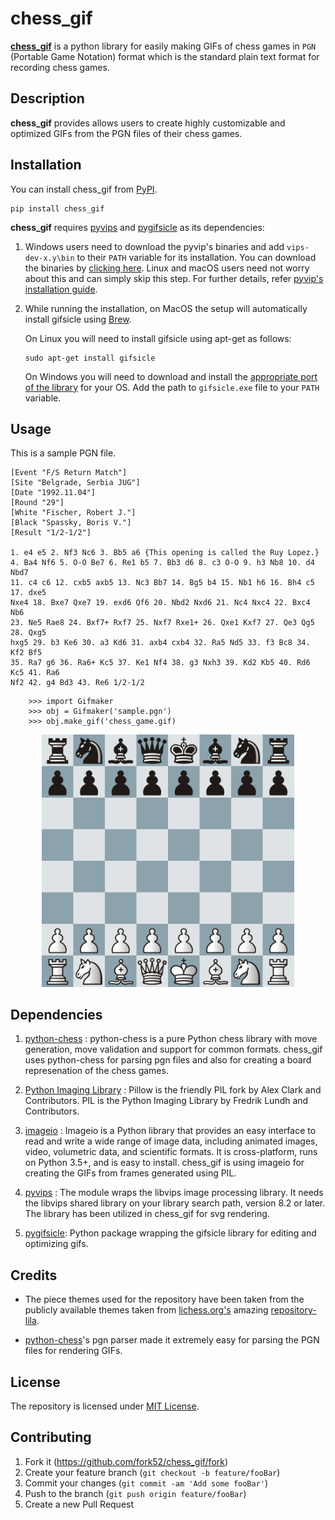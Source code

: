 # chess_gif

**[chess_gif](repo-url)** is a python library for easily making GIFs of chess games in `PGN` (Portable Game Notation) format which is the standard plain text format for recording chess games.

## Description
**chess_gif** provides allows users to create highly customizable and optimized GIFs from the PGN files of their chess games. 

## Installation

You can install chess_gif from [PyPI](pypi-link).

```
pip install chess_gif
```

**chess_gif** requires [pyvips](pyvips) and [pygifsicle](pygifsicle) as its dependencies:

1. Windows users need to download the pyvip's binaries and add `vips-dev-x.y\bin` to their `PATH` variable for its installation. You can download the binaries by [clicking here](pyvips-bin]). Linux and macOS users need not worry about this and can simply skip this step. For further details, refer [pyvip's installation guide](pyvips-install).

2. While running the installation, on MacOS the setup will automatically install gifsicle using [Brew](https://brew.sh/).  

   On Linux you will need to install gifsicle using apt-get as follows:

       sudo apt-get install gifsicle 

   On Windows you will need to download and install the [appropriate port of the library](gifsicle-port) for your OS. Add the path to `gifsicle.exe` file to your `PATH` variable.

## Usage

This is a sample PGN file. 

```
[Event "F/S Return Match"]
[Site "Belgrade, Serbia JUG"]
[Date "1992.11.04"]
[Round "29"]
[White "Fischer, Robert J."]
[Black "Spassky, Boris V."]
[Result "1/2-1/2"]

1. e4 e5 2. Nf3 Nc6 3. Bb5 a6 {This opening is called the Ruy Lopez.}
4. Ba4 Nf6 5. O-O Be7 6. Re1 b5 7. Bb3 d6 8. c3 O-O 9. h3 Nb8 10. d4 Nbd7
11. c4 c6 12. cxb5 axb5 13. Nc3 Bb7 14. Bg5 b4 15. Nb1 h6 16. Bh4 c5 17. dxe5
Nxe4 18. Bxe7 Qxe7 19. exd6 Qf6 20. Nbd2 Nxd6 21. Nc4 Nxc4 22. Bxc4 Nb6
23. Ne5 Rae8 24. Bxf7+ Rxf7 25. Nxf7 Rxe1+ 26. Qxe1 Kxf7 27. Qe3 Qg5 28. Qxg5
hxg5 29. b3 Ke6 30. a3 Kd6 31. axb4 cxb4 32. Ra5 Nd5 33. f3 Bc8 34. Kf2 Bf5
35. Ra7 g6 36. Ra6+ Kc5 37. Ke1 Nf4 38. g3 Nxh3 39. Kd2 Kb5 40. Rd6 Kc5 41. Ra6
Nf2 42. g4 Bd3 43. Re6 1/2-1/2
```

```python3 
    >>> import Gifmaker
    >>> obj = Gifmaker('sample.pgn')
    >>> obj.make_gif('chess_game.gif)
```

<p align="center">
<img src="https://github.com/fork52/chess_gif/blob/master/docs/chess_game.gif" 
width="80%" height="80%">
</p>


## Dependencies

1. [python-chess](python-chess) : python-chess is a pure Python chess library with move generation, move validation and support for common formats. chess_gif uses python-chess for parsing pgn files and also for creating a board represenation of the chess games.

2. [Python Imaging Library](PIL) : Pillow is the friendly PIL fork by Alex Clark and Contributors. PIL is the Python Imaging Library by Fredrik Lundh and Contributors. 

3. [imageio](imageio) : Imageio is a Python library that provides an easy interface to read and write a wide range of image data, including animated images, video, volumetric data, and scientific formats. It is cross-platform, runs on Python 3.5+, and is easy to install. chess_gif is using imageio for creating the GIFs from frames generated using PIL.

4. [pyvips](pyvips) : The module wraps the libvips image processing library. It needs the libvips shared library on your library search path, version 8.2 or later. The library has been utilized in chess_gif for svg rendering.

5. [pygifsicle](pygifsicle): Python package wrapping the gifsicle library for editing and optimizing gifs.

## Credits
* The piece themes used for the repository have been taken from the publicly available themes taken from [lichess.org's](lichess) amazing [repository-lila](lichess-repo).

* [python-chess](python-chess)'s pgn parser made it extremely easy for parsing the PGN files for rendering GIFs.


## License
The repository is licensed under [MIT License](license-url).

## Contributing

1. Fork it (<https://github.com/fork52/chess_gif/fork>)
2. Create your feature branch (`git checkout -b feature/fooBar`)
3. Commit your changes (`git commit -am 'Add some fooBar'`)
4. Push to the branch (`git push origin feature/fooBar`)
5. Create a new Pull Request

<!-- Markdown link & img dfn's -->
<!-- [license-image]:https://img.shields.io/github/license/fork52/chess_gif -->
[license-url]:https://github.com/fork52/chess_gif/blob/master/LICENSE
[repo-url]:https://github.com/fork52/chess_gif
[lichess]:https://lichess.org/
[lichess-repo]:https://github.com/ornicar/lila
[python-chess]:https://python-chess.readthedocs.io/en/latest/
[PIL]:https://pypi.org/project/Pillow/
[imageio]:https://github.com/imageio/imageio
[pyvips-install]:https://libvips.github.io/pyvips/README.html#non-conda-install
[pyvips]:https://github.com/libvips/pyvips
[pyvips-bin]:https://libvips.github.io/libvips/install.html
[pygifsicle]:https://github.com/LucaCappelletti94/pygifsicle
[gifsicle-port]:https://eternallybored.org/misc/gifsicle/
[pypi-link]:https://google.com
